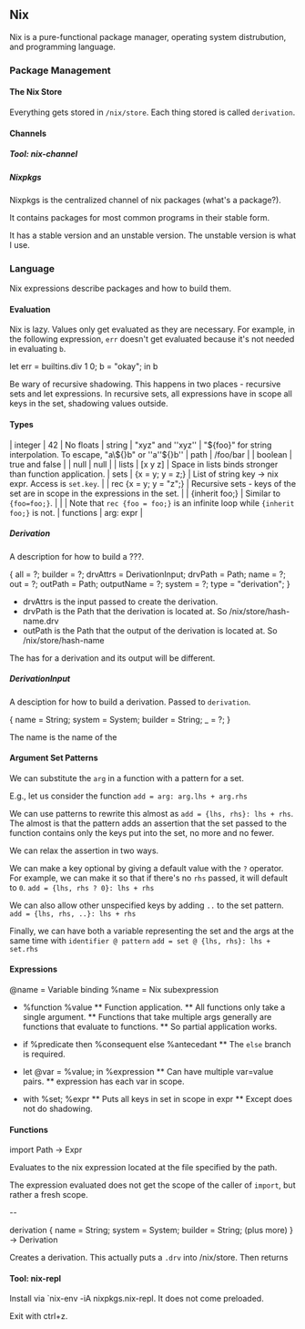 ## Nix

Nix is a pure-functional package manager, operating system distrubution, and programming language.

### Package Management

#### The Nix Store

Everything gets stored in `/nix/store`. Each thing stored is called `derivation`.

#### Channels

##### Tool: nix-channel

##### Nixpkgs

Nixpkgs is the centralized channel of nix packages (what's a package?).

It contains packages for most common programs in their stable form.

It has a stable version and an unstable version. The unstable version is what I use.

### Language

Nix expressions describe packages and how to build them.

#### Evaluation

Nix is lazy. Values only get evaluated as they are necessary. For example,
in the following expression, `err` doesn't get evaluated because it's not
needed in evaluating `b`.

let err = builtins.div 1 0; b = "okay"; in b

Be wary of recursive shadowing. This happens in two places - recursive sets and let expressions.
In recursive sets, all expressions have in scope all keys in the set, shadowing values outside.

#### Types

| integer    | 42                    | No floats
| string     | "xyz" and ''xyz''     | "${foo}" for string interpolation. To escape, "a\${}b" or ''a''${}b''
| path       | /foo/bar              |
| boolean    | true and false        |
| null       | null                  |
| lists      | [x y z]               | Space in lists binds stronger than function application.
| sets       | {x = y; y = z;}       | List of string key -> nix expr. Access is `set.key`.
|            | rec {x = y; y = "z";} | Recursive sets - keys of the set are in scope in the expressions in the set.
|            | {inherit foo;}        | Similar to `{foo=foo;}`.
|            |                       | Note that `rec {foo = foo;}` is an infinite loop while `{inherit foo;}` is not.
| functions  | arg: expr             | 

##### Derivation

A description for how to build a ???.

{
    all = ?;
    builder = ?;
    drvAttrs = DerivationInput;
    drvPath = Path;
    name = ?;
    out = ?;
    outPath = Path;
    outputName = ?;
    system = ?;
    type = "derivation";
}

* drvAttrs is the input passed to create the derivation.
* drvPath is the Path that the derivation is located at. So /nix/store/hash-name.drv
* outPath is the Path that the output of the derivation is located at. So /nix/store/hash-name

The has for a derivation and its output will be different.

##### DerivationInput

A desciption for how to build a derivation. Passed to `derivation`.

{
    name = String;
    system = System;
    builder = String;
    _ = ?;
}

The name is the name of the 

#### Argument Set Patterns

We can substitute the `arg` in a function with a pattern for a set.

E.g., let us consider the function `add = arg: arg.lhs + arg.rhs`

We can use patterns to rewrite this almost as `add = {lhs, rhs}: lhs + rhs`.
The almost is that the pattern adds an assertion that the set passed to the function
contains only the keys put into the set, no more and no fewer.

We can relax the assertion in two ways.

We can make a key optional by giving a default value with the `?` operator. For
example, we can make it so that if there's no `rhs` passed, it will default to `0`.
`add = {lhs, rhs ? 0}: lhs + rhs`

We can also allow other unspecified keys by adding `..` to the set pattern.
`add = {lhs, rhs, ..}: lhs + rhs`

Finally, we can have both a variable representing the set and the args at the same
time with `identifier @ pattern`
`add = set @ {lhs, rhs}: lhs + set.rhs`

#### Expressions

@name = Variable binding
%name = Nix subexpression

* %function %value
** Function application.
** All functions only take a single argument.
** Functions that take multiple args generally are functions that evaluate to functions.
** So partial application works.

* if %predicate then %consequent else %antecedant
** The `else` branch is required.

* let @var = %value; in %expression
** Can have multiple var=value pairs.
** expression has each var in scope.

* with %set; %expr
** Puts all keys in set in scope in expr
** Except does not do shadowing.

#### Functions

import Path -> Expr

Evaluates to the nix expression located at the file specified by the path.

The expression evaluated does not get the scope of the caller of `import`, but rather a fresh scope.

--

derivation { name = String; system = System; builder = String; (plus more) } -> Derivation

Creates a derivation. This actually puts a `.drv` into /nix/store. Then returns 

#### Tool: nix-repl

Install via `nix-env -iA nixpkgs.nix-repl. It does not come preloaded.

Exit with ctrl+z.